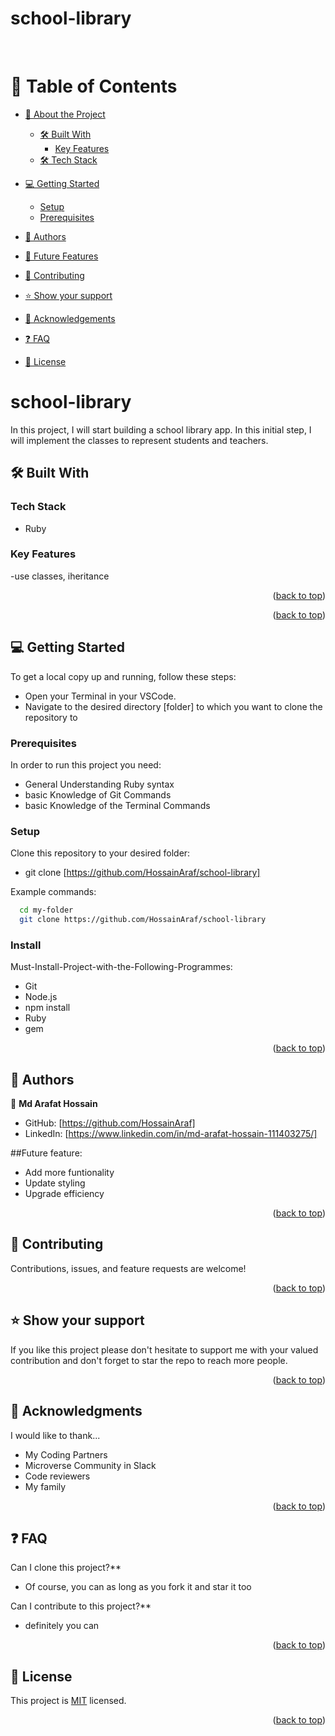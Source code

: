 # school-library

<a name="readme-top"></a>

<div align="center">

  <br/>

</div>

# 📗 Table of Contents

- [📖 About the Project](#about-project)

  - [🛠 Built With](#built-with)
    - [Key Features](#key-features)
  - [🛠 Tech Stack](#tech-stack)

- [💻 Getting Started](#getting-started)
  - [Setup](#setup)
  - [Prerequisites](#prerequisites)
- [👥 Authors](#authors)
- [🔭 Future Features](#future-features)
- [🤝 Contributing](#contributing)
- [⭐️ Show your support](#support)
- [🙏 Acknowledgements](#acknowledgements)
- [❓ FAQ](#faq)
- [📝 License](#license)

# school-library

In this project, I will start building a school library app. In this initial step, I will implement the classes to represent students and teachers.

## 🛠 Built With <a name="built-with"></a>

### Tech Stack <a name="tech-stack"></a>

  <ul>
    <li>Ruby</li>
  </ul>

### Key Features <a name="key-features">

-use classes, iheritance

<p align="right">(<a href="#readme-top">back to top</a>)</p>

<p align="right">(<a href="#readme-top">back to top</a>)</p>

## 💻 Getting Started <a name="getting-started"></a>

To get a local copy up and running, follow these steps:

- Open your Terminal in your VSCode.
- Navigate to the desired directory [folder] to which you want to clone the repository to

### Prerequisites

In order to run this project you need:

- General Understanding Ruby syntax
- basic Knowledge of Git Commands
- basic Knowledge of the Terminal Commands

### Setup

Clone this repository to your desired folder:

- git clone [https://github.com/HossainAraf/school-library]

Example commands:

```sh
  cd my-folder
  git clone https://github.com/HossainAraf/school-library

```

### Install

Must-Install-Project-with-the-Following-Programmes:

- Git
- Node.js
- npm install
- Ruby
- gem

<p align="right">(<a href="#readme-top">back to top</a>)</p>

## 👥 Authors <a name="authors"></a>

👤 **Md Arafat Hossain**

- GitHub: [https://github.com/HossainAraf]
- LinkedIn: [https://www.linkedin.com/in/md-arafat-hossain-111403275/]


##Future feature:
- Add more funtionality
- Update styling
- Upgrade efficiency 

<p align="right">(<a href="#readme-top">back to top</a>)</p>

## 🤝 Contributing <a name="contributing"></a>

Contributions, issues, and feature requests are welcome!

<p align="right">(<a href="#readme-top">back to top</a>)</p>

## ⭐️ Show your support <a name="support"></a>

If you like this project please don't hesitate to support me with your valued contribution and don't forget to star the repo to reach more
people.

<p align="right">(<a href="#readme-top">back to top</a>)</p>

## 🙏 Acknowledgments <a name="acknowledgements"></a>

I would like to thank...

- My Coding Partners
- Microverse Community in Slack
- Code reviewers
- My family

<p align="right">(<a href="#readme-top">back to top</a>)</p>

## ❓ FAQ <a name="faq"></a>

Can I clone this project?\*\*

- Of course, you can as long as you fork it and star it too

Can I contribute to this project?\*\*

- definitely you can

<p align="right">(<a href="#readme-top">back to top</a>)</p>

## 📝 License <a name="license"></a>

This project is [MIT](LICENSE) licensed.

<p align="right">(<a href="#readme-top">back to top</a>)</p>
